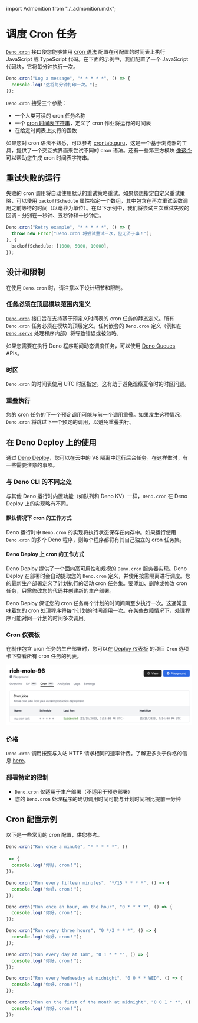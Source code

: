 import Admonition from "./_admonition.mdx";

# 调度 Cron 任务

<Admonition />

[`Deno.cron`](https://deno.land/api?s=Deno.cron&unstable=) 接口使您能够使用
[cron 语法](https://en.wikipedia.org/wiki/Cron) 配置在可配置的时间表上执行
JavaScript 或 TypeScript 代码。在下面的示例中，我们配置了一个 JavaScript
代码块，它将每分钟执行一次。

```ts title="记录消息"
Deno.cron("Log a message", "* * * * *", () => {
  console.log("这将每分钟打印一次。");
});
```

`Deno.cron` 接受三个参数：

- 一个人类可读的 cron 任务名称
- 一个 [cron 时间表字符串](https://cronitor.io/guides/cron-jobs)，定义了 cron
  作业将运行的时间表
- 在给定时间表上执行的函数

如果您对 cron 语法不熟悉，可以参考
[crontab.guru](https://crontab.guru/)，这是一个基于浏览器的工具，提供了一个交互式界面来尝试不同的
cron 语法。还有一些第三方模块
[像这个](https://www.npmjs.com/package/cron-time-generator) 可以帮助您生成 cron
时间表字符串。

## 重试失败的运行

失败的 cron
调用将自动使用默认的重试策略重试。如果您想指定自定义重试策略，可以使用
`backoffSchedule`
属性指定一个数组，其中包含在再次重试函数调用之前等待的时间（以毫秒为单位）。在以下示例中，我们将尝试三次重试失败的回调 -
分别在一秒钟、五秒钟和十秒钟后。

```ts title="重试示例"
Deno.cron("Retry example", "* * * * *", () => {
  throw new Error("Deno.cron 将尝试重试三次，但无济于事！");
}, {
  backoffSchedule: [1000, 5000, 10000],
});
```

## 设计和限制

在使用 `Deno.cron` 时，请注意以下设计细节和限制。

### 任务必须在顶层模块范围内定义

[`Deno.cron`](https://deno.land/api?s=Deno.cron&unstable=)
接口旨在支持基于预定义时间表的 cron 任务的静态定义。所有 `Deno.cron`
任务必须在模块的顶层定义。任何嵌套的 `Deno.cron` 定义（例如在
[`Deno.serve`](https://deno.land/api?s=Deno.serve&unstable=)
处理程序内部）将导致错误或被忽略。

如果您需要在执行 Deno 程序期间动态调度任务，可以使用
[Deno Queues](./queue_overview) APIs。

### 时区

`Deno.cron` 的时间表使用 UTC 时区指定。这有助于避免观察夏令时的时区问题。

### 重叠执行

您的 cron
任务的下一个预定调用可能与前一个调用重叠。如果发生这种情况，`Deno.cron`
将跳过下一个预定的调用，以避免重叠执行。

## 在 Deno Deploy 上的使用

通过 [Deno Deploy](https://www.deno.com/deploy)，您可以在云中的 V8
隔离中运行后台任务。在这样做时，有一些需要注意的事项。

### 与 Deno CLI 的不同之处

与其他 Deno 运行时内置功能（如队列和 Deno KV）一样，`Deno.cron` 在 Deno Deploy
上的实现略有不同。

#### 默认情况下 cron 的工作方式

Deno 运行时中 `Deno.cron` 的实现将执行状态保存在内存中。如果运行使用 `Deno.cron`
的多个 Deno 程序，则每个程序都将有其自己独立的 cron 任务集。

#### Deno Deploy 上 cron 的工作方式

Deno Deploy 提供了一个面向高可用性和规模的 `Deno.cron` 服务器实现。Deno Deploy
在部署时会自动提取您的 `Deno.cron`
定义，并使用按需隔离进行调度。您的最新生产部署定义了计划执行的活动 cron
任务集。要添加、删除或修改 cron 任务，只需修改您的代码并创建新的生产部署。

Deno Deploy 保证您的 cron 任务每个计划的时间间隔至少执行一次。这通常意味着您的
cron
处理程序将每个计划的时间调用一次。在某些故障情况下，处理程序可能对同一计划的时间多次调用。

### Cron 仪表板

在制作包含 cron 任务的生产部署时，您可以在
[Deploy 仪表板](https://dash.deno.com/projects) 的项目 `Cron` 选项卡下查看所有
cron 任务的列表。

![在 Deno 仪表板中列出的 cron 任务](./images/cron-tasks.png)

### 价格

`Deno.cron` 调用按照与入站 HTTP 请求相同的速率计费。了解更多关于价格的信息
[here](https://deno.com/deploy/pricing)。

### 部署特定的限制

- `Deno.cron` 仅适用于生产部署（不适用于预览部署）
- 您的 `Deno.cron` 处理程序的确切调用时间可能与计划时间相比提前一分钟

## Cron 配置示例

以下是一些常见的 cron 配置，供您参考。

```ts title="每分钟运行一次"
Deno.cron("Run once a minute", "* * * * *", ()

 => {
  console.log("你好，cron！");
});
```

```ts title="每十五分钟运行一次"
Deno.cron("Run every fifteen minutes", "*/15 * * * *", () => {
  console.log("你好，cron！");
});
```

```ts title="每小时整点运行一次"
Deno.cron("Run once an hour, on the hour", "0 * * * *", () => {
  console.log("你好，cron！");
});
```

```ts title="每三小时运行一次"
Deno.cron("Run every three hours", "0 */3 * * *", () => {
  console.log("你好，cron！");
});
```

```ts title="每天凌晨 1 点运行一次"
Deno.cron("Run every day at 1am", "0 1 * * *", () => {
  console.log("你好，cron！");
});
```

```ts title="每周三午夜运行一次"
Deno.cron("Run every Wednesday at midnight", "0 0 * * WED", () => {
  console.log("你好，cron！");
});
```

```ts title="每月初午夜运行一次"
Deno.cron("Run on the first of the month at midnight", "0 0 1 * *", () => {
  console.log("你好，cron！");
});
```
